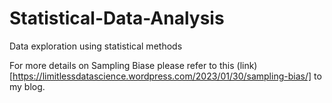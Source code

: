 # Statistical-Data-Analysis
Data exploration using statistical methods

For more details on Sampling Biase please refer to this (link)[https://limitlessdatascience.wordpress.com/2023/01/30/sampling-bias/] to my blog.
